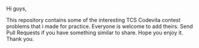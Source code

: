 Hi guys,

This repository contains some of the interesting TCS Codevita contest problems that i made for practice.
Everyone is welcome to add theirs. Send Pull Requests if you have something similar to share.
Hope you enjoy it. Thank you.